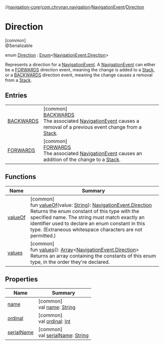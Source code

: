//[navigation-core](../../../../index.md)/[com.chrynan.navigation](../../index.md)/[NavigationEvent](../index.md)/[Direction](index.md)

# Direction

[common]\
@Serializable

enum [Direction](index.md) : [Enum](https://kotlinlang.org/api/latest/jvm/stdlib/kotlin/-enum/index.html)&lt;[NavigationEvent.Direction](index.md)&gt; 

Represents a direction for a [NavigationEvent](../index.md). A [NavigationEvent](../index.md) can either be a [FORWARDS](-f-o-r-w-a-r-d-s/index.md) direction event, meaning the change is added to a [Stack](../../../../../navigation-core/com.chrynan.navigation/-stack/index.md), or a [BACKWARDS](-b-a-c-k-w-a-r-d-s/index.md) direction event, meaning the change causes a removal from a [Stack](../../../../../navigation-core/com.chrynan.navigation/-stack/index.md).

## Entries

| | |
|---|---|
| [BACKWARDS](-b-a-c-k-w-a-r-d-s/index.md) | [common]<br>[BACKWARDS](-b-a-c-k-w-a-r-d-s/index.md)<br>The associated [NavigationEvent](../index.md) causes a removal of a previous event change from a [Stack](../../../../../navigation-core/com.chrynan.navigation/-stack/index.md). |
| [FORWARDS](-f-o-r-w-a-r-d-s/index.md) | [common]<br>[FORWARDS](-f-o-r-w-a-r-d-s/index.md)<br>The associated [NavigationEvent](../index.md) causes an addition of the change to a [Stack](../../../../../navigation-core/com.chrynan.navigation/-stack/index.md). |

## Functions

| Name | Summary |
|---|---|
| [valueOf](value-of.md) | [common]<br>fun [valueOf](value-of.md)(value: [String](https://kotlinlang.org/api/latest/jvm/stdlib/kotlin/-string/index.html)): [NavigationEvent.Direction](index.md)<br>Returns the enum constant of this type with the specified name. The string must match exactly an identifier used to declare an enum constant in this type. (Extraneous whitespace characters are not permitted.) |
| [values](values.md) | [common]<br>fun [values](values.md)(): [Array](https://kotlinlang.org/api/latest/jvm/stdlib/kotlin/-array/index.html)&lt;[NavigationEvent.Direction](index.md)&gt;<br>Returns an array containing the constants of this enum type, in the order they're declared. |

## Properties

| Name | Summary |
|---|---|
| [name](../../-navigation-strategy/-destination-retention/-c-l-e-a-r/index.md#-372974862%2FProperties%2F-215881696) | [common]<br>val [name](../../-navigation-strategy/-destination-retention/-c-l-e-a-r/index.md#-372974862%2FProperties%2F-215881696): [String](https://kotlinlang.org/api/latest/jvm/stdlib/kotlin/-string/index.html) |
| [ordinal](../../-navigation-strategy/-destination-retention/-c-l-e-a-r/index.md#-739389684%2FProperties%2F-215881696) | [common]<br>val [ordinal](../../-navigation-strategy/-destination-retention/-c-l-e-a-r/index.md#-739389684%2FProperties%2F-215881696): [Int](https://kotlinlang.org/api/latest/jvm/stdlib/kotlin/-int/index.html) |
| [serialName](serial-name.md) | [common]<br>val [serialName](serial-name.md): [String](https://kotlinlang.org/api/latest/jvm/stdlib/kotlin/-string/index.html) |
